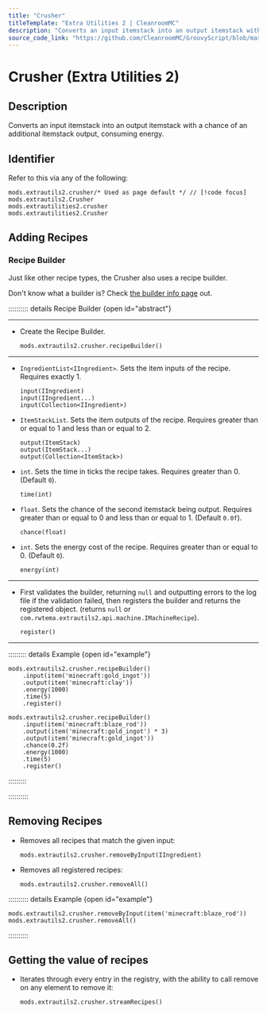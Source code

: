 ```yaml
---
title: "Crusher"
titleTemplate: "Extra Utilities 2 | CleanroomMC"
description: "Converts an input itemstack into an output itemstack with a chance of an additional itemstack output, consuming energy."
source_code_link: "https://github.com/CleanroomMC/GroovyScript/blob/master/src/main/java/com/cleanroommc/groovyscript/compat/mods/extrautils2/Crusher.java"
---
```


# Crusher (Extra Utilities 2)

## Description

Converts an input itemstack into an output itemstack with a chance of an additional itemstack output, consuming energy.

## Identifier

Refer to this via any of the following:

```groovy:no-line-numbers {1}
mods.extrautils2.crusher/* Used as page default */ // [!code focus]
mods.extrautils2.Crusher
mods.extrautilities2.crusher
mods.extrautilities2.Crusher
```


## Adding Recipes

### Recipe Builder

Just like other recipe types, the Crusher also uses a recipe builder.

Don't know what a builder is? Check [the builder info page](../../getting_started/builder.md) out.

:::::::::: details Recipe Builder {open id="abstract"}

---

- Create the Recipe Builder.

    ```groovy:no-line-numbers
    mods.extrautils2.crusher.recipeBuilder()
    ```

---

- `IngredientList<IIngredient>`. Sets the item inputs of the recipe. Requires exactly 1.

    ```groovy:no-line-numbers
    input(IIngredient)
    input(IIngredient...)
    input(Collection<IIngredient>)
    ```

- `ItemStackList`. Sets the item outputs of the recipe. Requires greater than or equal to 1 and less than or equal to 2.

    ```groovy:no-line-numbers
    output(ItemStack)
    output(ItemStack...)
    output(Collection<ItemStack>)
    ```

- `int`. Sets the time in ticks the recipe takes. Requires greater than 0. (Default `0`).

    ```groovy:no-line-numbers
    time(int)
    ```

- `float`. Sets the chance of the second itemstack being output. Requires greater than or equal to 0 and less than or equal to 1. (Default `0.0f`).

    ```groovy:no-line-numbers
    chance(float)
    ```

- `int`. Sets the energy cost of the recipe. Requires greater than or equal to 0. (Default `0`).

    ```groovy:no-line-numbers
    energy(int)
    ```

---

- First validates the builder, returning `null` and outputting errors to the log file if the validation failed, then registers the builder and returns the registered object. (returns `null` or `com.rwtema.extrautils2.api.machine.IMachineRecipe`).

    ```groovy:no-line-numbers
    register()
    ```

---

::::::::: details Example {open id="example"}
```groovy:no-line-numbers
mods.extrautils2.crusher.recipeBuilder()
    .input(item('minecraft:gold_ingot'))
    .output(item('minecraft:clay'))
    .energy(1000)
    .time(5)
    .register()

mods.extrautils2.crusher.recipeBuilder()
    .input(item('minecraft:blaze_rod'))
    .output(item('minecraft:gold_ingot') * 3)
    .output(item('minecraft:gold_ingot'))
    .chance(0.2f)
    .energy(1000)
    .time(5)
    .register()
```

:::::::::

::::::::::

## Removing Recipes

- Removes all recipes that match the given input:

    ```groovy:no-line-numbers
    mods.extrautils2.crusher.removeByInput(IIngredient)
    ```

- Removes all registered recipes:

    ```groovy:no-line-numbers
    mods.extrautils2.crusher.removeAll()
    ```

:::::::::: details Example {open id="example"}
```groovy:no-line-numbers
mods.extrautils2.crusher.removeByInput(item('minecraft:blaze_rod'))
mods.extrautils2.crusher.removeAll()
```

::::::::::

## Getting the value of recipes

- Iterates through every entry in the registry, with the ability to call remove on any element to remove it:

    ```groovy:no-line-numbers
    mods.extrautils2.crusher.streamRecipes()
    ```
